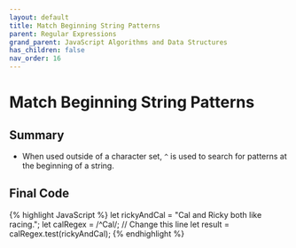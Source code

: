 ```yaml
---
layout: default
title: Match Beginning String Patterns
parent: Regular Expressions
grand_parent: JavaScript Algorithms and Data Structures
has_children: false
nav_order: 16
---
```

# Match Beginning String Patterns
## Summary
- When used outside of a character set, `^` is used to search for patterns at the beginning of a string.

## Final Code

{% highlight JavaScript %}
let rickyAndCal = "Cal and Ricky both like racing.";
let calRegex = /^Cal/; // Change this line
let result = calRegex.test(rickyAndCal);
{% endhighlight %}